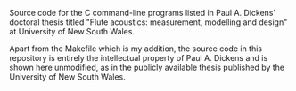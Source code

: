 Source code for the C command-line programs listed in Paul A. Dickens' doctoral thesis titled "Flute acoustics: measurement, modelling and design" at University of New South Wales.

Apart from the Makefile which is my addition, the source code in this repository is entirely the intellectual property of Paul A. Dickens and is shown here unmodified, as in the publicly available thesis published by the University of New South Wales.
